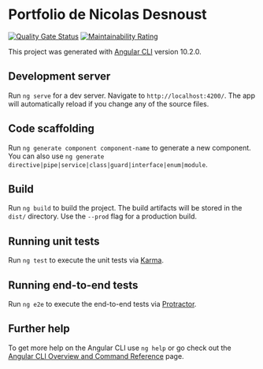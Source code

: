 # Portfolio de Nicolas Desnoust
[![Quality Gate Status](https://sonarcloud.io/api/project_badges/measure?project=NicolasDesnoust_nicolasdesnoust.github.io&metric=alert_status)](https://sonarcloud.io/dashboard?id=NicolasDesnoust_nicolasdesnoust.github.io) [![Maintainability Rating](https://sonarcloud.io/api/project_badges/measure?project=NicolasDesnoust_nicolasdesnoust.github.io&metric=sqale_rating)](https://sonarcloud.io/dashboard?id=NicolasDesnoust_nicolasdesnoust.github.io)

This project was generated with [Angular CLI](https://github.com/angular/angular-cli) version 10.2.0.

## Development server

Run `ng serve` for a dev server. Navigate to `http://localhost:4200/`. The app will automatically reload if you change any of the source files.

## Code scaffolding

Run `ng generate component component-name` to generate a new component. You can also use `ng generate directive|pipe|service|class|guard|interface|enum|module`.

## Build

Run `ng build` to build the project. The build artifacts will be stored in the `dist/` directory. Use the `--prod` flag for a production build.

## Running unit tests

Run `ng test` to execute the unit tests via [Karma](https://karma-runner.github.io).

## Running end-to-end tests

Run `ng e2e` to execute the end-to-end tests via [Protractor](http://www.protractortest.org/).

## Further help

To get more help on the Angular CLI use `ng help` or go check out the [Angular CLI Overview and Command Reference](https://angular.io/cli) page.
